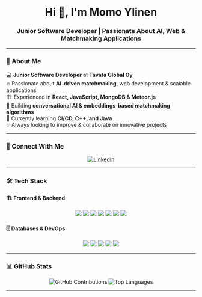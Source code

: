 <h1 align="center">Hi 👋, I'm Momo Ylinen</h1>
<h3 align="center">Junior Software Developer | Passionate About AI, Web & Matchmaking Applications</h3>

---

### 🚀 About Me  
💻 **Junior Software Developer** at **Tavata Global Oy**  
🔥 Passionate about **AI-driven matchmaking**, web development & scalable applications  
🏗️ Experienced in **React, JavaScript, MongoDB & Meteor.js**  
🤖 Building **conversational AI & embeddings-based matchmaking algorithms**  
🌱 Currently learning **CI/CD, C++, and Java**  
💡 Always looking to improve & collaborate on innovative projects  

---

### 🔗 Connect With Me  
<p align="center">
  <a href="https://www.linkedin.com/in/momo-ylinen-705164213/">
    <img src="https://img.shields.io/badge/LinkedIn-Momo%20Ylinen-blue?style=for-the-badge&logo=linkedin" alt="LinkedIn" />
  </a>
</p>

---

### 🛠️ Tech Stack  

#### 🏗 **Frontend & Backend**  
<p align="center">
  <img src="https://img.shields.io/badge/React-61DAFB?style=for-the-badge&logo=react&logoColor=black" />
  <img src="https://img.shields.io/badge/JavaScript-F7DF1E?style=for-the-badge&logo=javascript&logoColor=black" />
  <img src="https://img.shields.io/badge/TypeScript-3178C6?style=for-the-badge&logo=typescript&logoColor=white" />
  <img src="https://img.shields.io/badge/Node.js-339933?style=for-the-badge&logo=nodedotjs&logoColor=white" />
  <img src="https://img.shields.io/badge/Express.js-000000?style=for-the-badge&logo=express&logoColor=white" />
  <img src="https://img.shields.io/badge/Meteor.js-EE6600?style=for-the-badge&logo=meteor&logoColor=white" />
  <img src="https://img.shields.io/badge/Python-3776AB?style=for-the-badge&logo=python&logoColor=white" />
</p>

#### 🗄️ **Databases & DevOps**  
<p align="center">
  <img src="https://img.shields.io/badge/MongoDB-47A248?style=for-the-badge&logo=mongodb&logoColor=white" />
  <img src="https://img.shields.io/badge/MySQL-4479A1?style=for-the-badge&logo=mysql&logoColor=white" />
  <img src="https://img.shields.io/badge/Git-F05032?style=for-the-badge&logo=git&logoColor=white" />
  <img src="https://img.shields.io/badge/Docker-2496ED?style=for-the-badge&logo=docker&logoColor=white" />
  <img src="https://img.shields.io/badge/CI%2FCD-333?style=for-the-badge&logo=githubactions&logoColor=white" />
</p>

---

### 📊 GitHub Stats  
<p align="center">
  <img src="https://github-profile-summary-cards.vercel.app/api/cards/profile-details?username=momoylinen&theme=radical" alt="GitHub Contributions" />
  <img src="https://github-readme-stats.vercel.app/api/top-langs?username=momoylinen&show_icons=true&theme=radical&layout=compact" alt="Top Languages" />
</p>

---

